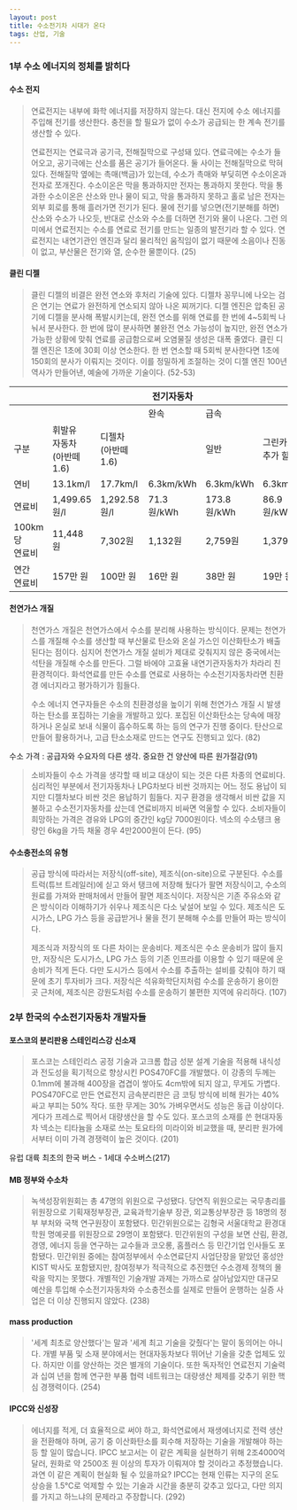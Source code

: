 ```yaml
---
layout: post
title: 수소전기차 시대가 온다
tags: 산업, 기술
---
```




### 1부 수소 에너지의 정체를 밝히다

#### 수소 전지

> 연료전지는 내부에 화학 에너지를 저장하지 않는다. 대신 전지에 수소 에너지를 주입해 전기를 생산한다. 충전을 할 필요가 없이 수소가 공급되는 한 계속 전기를 생산할 수 있다. 
>
> 연료전지는 연료극과 공기극, 전해질막으로 구성돼 있다. 연료극에는 수소가 들어오고, 공기극에는 산소를 품은 공기가 들어온다. 둘 사이는 전해질막으로 막혀 있다. 전해질막 옆에는 촉매(백금)가 있는데, 수소가 촉매와 부딪히면 수소이온과 전자로 쪼개진다. 수소이온은 막을 통과하지만 전자는 통과하지 못한다. 막을 통과한 수소이온은 산소와 만나 물이 되고, 막을 통과하지 못하고 홀로 남은 전자는 외부 회로를 통해 흘러가면 전기가 된다. 물에 전기를 넣으면(전기분해를 하면) 산소와 수소가 나오듯, 반대로 산소와 수소를 더하면 전기와 물이 나온다. 그런 의미에서 연료전지는 수소를 연료로 전기를 만드는 일종의 발전기라 할 수 있다. 연료전지는 내연기관인 엔진과 달리 물리적인 움직임이 없기 때문에 소음이나 진동이 없고, 부산물은 전기와 열, 순수한 물뿐이다. (25)

#### 클린 디젤

> 클린 디젤의 비결은 완전 연소와 후처리 기술에 있다. 디젤차 꽁무니에 나오는 검은 연기는 연료가 완전하게 연소되지 않아 나온 찌꺼기다. 디젤 엔진은 압축된 공기에 디젤을 분사해 폭발시키는데, 완전 연소를 위해 연료를 한 번에 4~5회씩 나눠서 분사한다. 한 번에 많이 분사하면 불완전 연소 가능성이 높지만, 완전 연소가 가능한 상황에 맞춰 연료를 공급함으로써 오염물질 생성은 대폭 줄였다. 클린 디젤 엔진은 1초에 30회 이상 연소한다. 한 번 연소할 때 5회씩 분사한다면 1초에 150회의 분사가 이뤄지는 것이다. 이를 정밀하게 조절하는 것이 디젤 엔진 100년 역사가 만들어낸, 예술에 가까운 기술이다. (52-53)

|                     |                                     |                         | 전기자동차 |             |                         |
| ------------------- | ----------------------------------- | ----------------------- | ---------- | ----------- | ----------------------- |
|                     |                                     |                         | 완속       | 급속        |                         |
| 구분                | 휘발유<br />자동차<br />(아반떼1.6) | 디젤차<br />(아반떼1.6) |            | 일반        | 그린카드<br />추가 할인 |
| 연비                | 13.1km/l                            | 17.7km/l                | 6.3km/kWh  | 6.3km/kWh   | 6.3km/kWh               |
| 연료비              | 1,499.65원/l                        | 1,292.58원/l            | 71.3원/kWh | 173.8원/kWh | 86.9원/kWh              |
| 100km당<br />연료비 | 11,448원                            | 7,302원                 | 1,132원    | 2,759원     | 1,379원                 |
| 연간<br />연료비    | 157만 원                            | 100만 원                | 16만 원    | 38만 원     | 19만 원                 |

#### 천연가스 개질

> 천연가스 개질은 천연가스에서 수소를 분리해 사용하는 방식이다. 문제는 천연가스를 개질해 수소를 생산할 때 부산물로 탄소와 온실 가스인 이산화탄소가 배출된다는 점이다. 심지어 천연가스 개질 설비가 제대로 갖춰지지 않은 중국에서는 석탄을 개질해 수소를 만든다. 그럴 바에야 고효율 내연기관자동차가 차라리 친환경적이다. 화석연료를 만든 수소를 연료로 사용하는 수소전기자동차라면 친환경 에너지라고 평가하기가 힘들다. 
>
> 수소 에너지 연구자들은 수소의 친환경성을 높이기 위해 천연가스 개질 시 발생하는 탄소를 포집하는 기술을 개발하고 있다. 포집된 이산화탄소는 당속에 매장하거나 온실로 보내 식물이 흡수하도록 하는 등의 연구가 진행 중이다. 탄산으로 만들어 활용하거나, 고급 탄소소재로 만드는 연구도 진행되고 있다. (82)

수소 가격 : 공급자와 수요자의 다른 생각. 중요한 건 양산에 따른 원가절감(91)

> 소비자들이 수소 가격을 생각할 때 비교 대상이 되는 것은 다른 차종의 연료비다. 심리적인 부분에서 전기자동차나 LPG차보다 비싼 것까지는 어느 정도 용납이 되지만 디젤차보다 비싼 것은 용납하기 힘들다. 지구 환경을 생각해서 비싼 값을 지불하고 수소전기자동차를 샀는데 연료비까지 비싸면 억울할 수 있다. 소비자들이 희망하는 가격은 경유와 LPG의 중간인 kg당 7000원이다. 넥소의 수소탱크 용량인 6kg을 가득 채울 경우 4만2000원이 든다. (95)

#### 수소충전소의 유형

> 공급 방식에 따라서는 저장식(off-site), 제조식(on-site)으로 구분된다. 수소를 트럭(튜브 트레일러)에 싣고 와서 탱크에 저장해 뒀다가 팔면 저장식이고, 수소의 원료를 가져와 판매처에서 만들어 팔면 제조식이다. 저장식은 기존 주유소와 같은 방식이라 이해하기가 쉬우나 제조식은 다소 낯설어 보일 수 있다. 제조식은 도시가스, LPG 가스 등을 공급받거나 물을 전기 분해해 수소를 만들어 파는 방식이다. 
>
> 제조식과 저장식의 또 다른 차이는 운송비다. 제조식은 수소 운송비가 많이 들지만, 저장식은 도시가스, LPG 가스 등의 기존 인프라를 이용할 수 있기 때문에 운송비가 적게 든다. 다만 도시가스 등에서 수소를 추출하는 설비를 갖춰야 하기 때문에 초기 투자비가 크다. 저장식은 석유화학단지처럼 수소를 운송하기 용이한 곳 근처에, 제조식은 강원도처럼 수소를 운송하기 불편한 지역에 유리하다. (107)

### 2부 한국의 수소전기자동차 개발자들

#### 포스코의 분리판용 스테인리스강 신소재

> 포스코는 스테인리스 공정 기술과 고크롬 합금 성분 설계 기술을 적용해 내식성과 전도성을 획기적으로 향상시킨 POS470FC를 개발했다. 이 강종의 두께는 0.1mm에 불과해 400장을 겹겹이 쌓아도 4cm밖에 되지 않고, 무게도 가볍다. POS470FC로 만든 연료전지 금속분리판은 금 코팅 방식에 비해 원가는 40% 싸고 부피는 50% 작다. 또한 무게는 30% 가벼우면서도 성능은 동급 이상이다. 게다가 프레스로 찍어서 대량생산을 할 수도 있다. 포스코의 소재를 쓴 현대자동차 넥소는 티타늄을 소재로 쓰는 토요타의 미라이와 비교했을 때, 분리판 원가에서부터 이미 가격 경쟁력이 높은 것이다. (201)

유럽 대륙 최초의 한국 버스 - 1세대 수소버스(217)

#### MB 정부와 수소차

> 녹색성장위원회는 총 47명의 위원으로 구성됐다. 당연직 위원으로는 국무총리를 위원장으로 기획재정부장관, 교육과학기술부 장관, 외교통상부장관 등 18명의 정부 부처와 국책 연구원장이 포함됐다. 민간위원으로는 김형국 서울대학교 환경대학원 명예굣를 위원장으로 29명이 포함됐다. 민간위원의 구성을 보면 산림, 환경, 경영, 에너지 등을 연구하는 교수들과 코오롱, 홈플러스 등 민간기업 인사들도 포함됐다. 민간위원 중에는 참여정부에서 수소연료단지 사업단장을 맡았던 홍성안 KIST 박사도 포함됐지만, 참여정부가 적극적으로 추진했던 수소경제 정책의 몰락을 막지는 못했다. 개별적인 기술개발 과제는 가까스로 살아남았지만 대규모 예산을 투입해 수소전기자동차와 수소충전소를 실제로 만들어 운행하는 실증 사업은 더 이상 진행되지 않았다. (238)

#### mass production

> '세계 최초로 양산했다'는 말과 '세계 최고 기술을 갖췄다'는 말이 동의어는 아니다. 개별 부품 및 소재 분야에서는 현대자동차보다 뛰어난 기술을 갖춘 업체도 있다. 하지만 이를 양산하는 것은 별개의 기술이다. 또한 독자적인 연료전지 기술력과 십여 년을 함께 연구한 부품 협력 네트워크는 대량생산 체제를 갖추기 위한 핵심 경쟁력이다. (254)

#### IPCC와 신성장

> 에너지를 적게, 더 효율적으로 써야 하고, 화석연료에서 재생에너지로 전력 생산을 전환해야 하며, 공기 중 이산화탄소를 회수해 저장하는 기술을 개발해야 하는 등 할 일이 많습니다. IPCC 보고서는 이 같은 계획을 실현하기 위해 2조4000억 달러, 원화로 약 2500조 원 이상의 투자가 이뤄져야 할 것이라고 추정했습니다. 과연 이 같은 계획이 현실화 될 수 있을까요? IPCC는 현재 인류는 지구의 온도 상승을 1.5℃로 억제할 수 있는 기술과 시간을 충분히 갖추고 있다고, 다만 의지를 가지고 하느냐의 문제라고 주장합니다. (292)